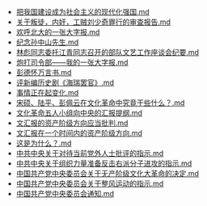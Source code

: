 - [把我国建设成为社会主义的现代化强国.md](3000-自考\资料\KM01-中国近现代史纲要\05-中国近现代历史文献选集\1949-1976\把我国建设成为社会主义的现代化强国.md)- [关于叛徒，内奸，工贼刘少奇罪行的审查报告.md](3000-自考\资料\KM01-中国近现代史纲要\05-中国近现代历史文献选集\1949-1976\关于叛徒，内奸，工贼刘少奇罪行的审查报告.md)- [欢呼北大的一张大字报.md](3000-自考\资料\KM01-中国近现代史纲要\05-中国近现代历史文献选集\1949-1976\欢呼北大的一张大字报.md)- [纪念孙中山先生.md](3000-自考\资料\KM01-中国近现代史纲要\05-中国近现代历史文献选集\1949-1976\纪念孙中山先生.md)- [林彪同志委托江青同志召开的部队文艺工作座谈会纪要.md](3000-自考\资料\KM01-中国近现代史纲要\05-中国近现代历史文献选集\1949-1976\林彪同志委托江青同志召开的部队文艺工作座谈会纪要.md)- [炮打司令部——我的一张大字报.md](3000-自考\资料\KM01-中国近现代史纲要\05-中国近现代历史文献选集\1949-1976\炮打司令部——我的一张大字报.md)- [彭德怀万言书.md](3000-自考\资料\KM01-中国近现代史纲要\05-中国近现代历史文献选集\1949-1976\彭德怀万言书.md)- [评新编历史剧《海瑞罢官》.md](3000-自考\资料\KM01-中国近现代史纲要\05-中国近现代历史文献选集\1949-1976\评新编历史剧《海瑞罢官》.md)- [事情正在起变化.md](3000-自考\资料\KM01-中国近现代史纲要\05-中国近现代历史文献选集\1949-1976\事情正在起变化.md)- [宋硕、陆平、彭佩云在文化革命中究竟干些什么？.md](3000-自考\资料\KM01-中国近现代史纲要\05-中国近现代历史文献选集\1949-1976\宋硕、陆平、彭佩云在文化革命中究竟干些什么？.md)- [文化革命五人小组向中央的汇报提纲.md](3000-自考\资料\KM01-中国近现代史纲要\05-中国近现代历史文献选集\1949-1976\文化革命五人小组向中央的汇报提纲.md)- [文汇报的资产阶级方向应当批判.md](3000-自考\资料\KM01-中国近现代史纲要\05-中国近现代历史文献选集\1949-1976\文汇报的资产阶级方向应当批判.md)- [文汇报在一个时间内的资产阶级方向.md](3000-自考\资料\KM01-中国近现代史纲要\05-中国近现代历史文献选集\1949-1976\文汇报在一个时间内的资产阶级方向.md)- [这是为什么？.md](3000-自考\资料\KM01-中国近现代史纲要\05-中国近现代历史文献选集\1949-1976\这是为什么？.md)- [中共中央关于对待当前党外人士批评的指示.md](3000-自考\资料\KM01-中国近现代史纲要\05-中国近现代历史文献选集\1949-1976\中共中央关于对待当前党外人士批评的指示.md)- [中共中央关于组织力量准备反击右派分子进攻的指示.md](3000-自考\资料\KM01-中国近现代史纲要\05-中国近现代历史文献选集\1949-1976\中共中央关于组织力量准备反击右派分子进攻的指示.md)- [中国共产党中央委员会关于无产阶级文化大革命的决定.md](3000-自考\资料\KM01-中国近现代史纲要\05-中国近现代历史文献选集\1949-1976\中国共产党中央委员会关于无产阶级文化大革命的决定.md)- [中国共产党中央委员会关于整风运动的指示.md](3000-自考\资料\KM01-中国近现代史纲要\05-中国近现代历史文献选集\1949-1976\中国共产党中央委员会关于整风运动的指示.md)- [中国共产党中央委员会通知.md](3000-自考\资料\KM01-中国近现代史纲要\05-中国近现代历史文献选集\1949-1976\中国共产党中央委员会通知.md)